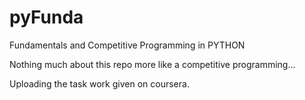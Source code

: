 # pyFunda
Fundamentals and Competitive Programming in PYTHON

Nothing much about this repo more like a competitive programming...

Uploading the task work given on coursera.
